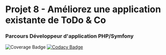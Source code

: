 # Projet 8 - Améliorez une application existante de ToDo & Co

### Parcours Développeur d'application PHP/Symfony
![Coverage Badge](https://img.shields.io/badge/Coverage-89.32%25-brightgreen)
[![Codacy Badge](https://app.codacy.com/project/badge/Grade/67f96301775a4c4886990e2817dec8cc)](https://app.codacy.com/gh/nicolascastagna/ToDo-Co/dashboard?utm_source=gh&utm_medium=referral&utm_content=&utm_campaign=Badge_grade)
